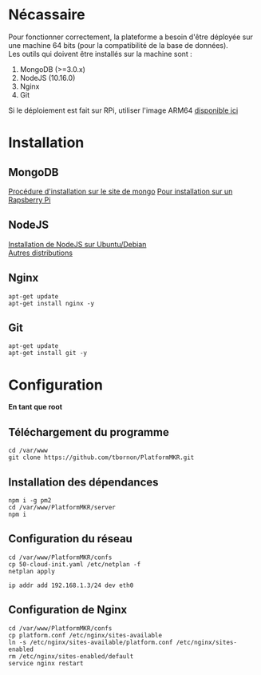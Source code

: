 # Nécassaire

Pour fonctionner correctement, la plateforme a besoin d'être déployée sur une machine 64 bits (pour la compatibilité de la base de données).  
Les outils qui doivent être installés sur la machine sont :  
1. MongoDB (>=3.0.x)  
2. NodeJS (10.16.0)
3. Nginx
4. Git

Si le déploiement est fait sur RPi, utiliser l'image ARM64 [disponible ici](https://wiki.ubuntu.com/ARM/RaspberryPi)

# Installation

## MongoDB

[Procédure d'installation sur le site de mongo](https://docs.mongodb.com/v3.2/administration/install-on-linux/)
[Pour installation sur un Rapsberry Pi](https://andyfelong.com/2019/03/mongodb-4-0-6-64-bit-on-raspberry-pi-3/)

## NodeJS

[Installation de NodeJS sur Ubuntu/Debian](https://github.com/nodesource/distributions/blob/master/README.md)  
[Autres distributions](https://nodejs.org/en/download/package-manager/#debian-and-ubuntu-based-linux-distributions-enterprise-linux-fedora-and-snap-packages)

## Nginx

```console
apt-get update
apt-get install nginx -y
```

## Git
```console
apt-get update
apt-get install git -y
```

# Configuration
**En tant que root**
## Téléchargement du programme
```
cd /var/www
git clone https://github.com/tbornon/PlatformMKR.git
```

## Installation des dépendances
```
npm i -g pm2
cd /var/www/PlatformMKR/server
npm i
```

## Configuration du réseau
```
cd /var/www/PlatformMKR/confs
cp 50-cloud-init.yaml /etc/netplan -f
netplan apply

ip addr add 192.168.1.3/24 dev eth0
```

## Configuration de Nginx
```
cd /var/www/PlatformMKR/confs
cp platform.conf /etc/nginx/sites-available
ln -s /etc/nginx/sites-available/platform.conf /etc/nginx/sites-enabled
rm /etc/nginx/sites-enabled/default
service nginx restart
```
